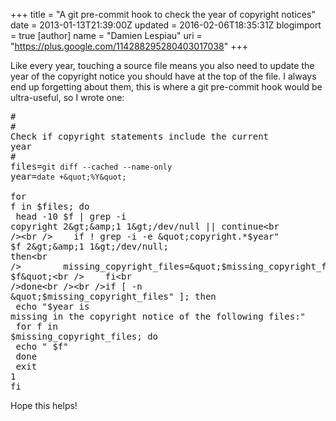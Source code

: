 +++
title = "A git pre-commit hook to check the year of copyright notices"
date = 2013-01-13T21:39:00Z
updated = 2016-02-06T18:35:31Z
blogimport = true 
[author]
	name = "Damien Lespiau"
	uri = "https://plus.google.com/114288295280403017038"
+++

Like every year, touching a source file means you also need to update the year of the copyright notice you should have at the top of the file. I always end up forgetting about them, this is where a git pre-commit hook would be ultra-useful, so I wrote one:<pre class="brush: bash; gutter: true; first-line: 1; highlight: []; html-script: false">#<br /># Check if copyright statements include the current year<br />#<br />files=`git diff --cached --name-only`<br />year=`date +&quot;%Y&quot;`<br /><br />for f in $files; do<br />    head -10 $f | grep -i copyright 2&gt;&amp;1 1&gt;/dev/null || continue<br /><br />    if ! grep -i -e &quot;copyright.*$year&quot; $f 2&gt;&amp;1 1&gt;/dev/null; then<br />        missing_copyright_files=&quot;$missing_copyright_files $f&quot;<br />    fi<br />done<br /><br />if [ -n &quot;$missing_copyright_files&quot; ]; then<br />    echo &quot;$year is missing in the copyright notice of the following files:&quot;<br />    for f in $missing_copyright_files; do<br />        echo &quot;    $f&quot;<br />    done <br />    exit 1<br />fi</pre>Hope this helps!
